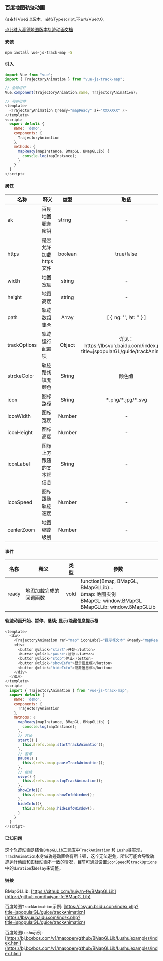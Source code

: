 ### 百度地图轨迹动画
仅支持Vue2.0版本，支持Typescript,不支持Vue3.0，

<a href="Gaode.md">点此进入高德地图版本轨迹动画文档</a>


#### 安装
```bash
npm install vue-js-track-map -S
```

#### 引入

```js
import Vue from "vue";
import { TrajectoryAnimation } from "vue-js-track-map";

// 全局组件
Vue.component(TrajectoryAnimation.name, TrajectoryAnimation);

// 局部组件
<template>
  <TrajectoryAnimation @ready="mapReady" ak="XXXXXXX" />
</template>
<script>
  export default {
    name: 'demo',
    components: {
      TrajectoryAnimation
    },
    methods: {
      mapReady(mapInstance, BMapGL, BMapGLLib) {
        console.log(mapInstance);
      }
    }
  }
</script>

```
#### 属性
<table>
  <theader>
    <tr>
      <th>名称</th>
      <th>释义</th>
      <th>类型</th>
      <th>取值</th>
      <th>默认值</th>
    </tr>
  </theader>
  <tbody>
    <tr>
      <td>ak</td>
      <td>百度地图服务密钥</td>
      <td>string</td>
      <td align="center">-</td>
      <td align="center">-</td>
    </tr>
    <tr>
      <td>https</td>
      <td>是否允许加载https文件</td>
      <td>boolean</td>
      <td align="center">true/false</td>
      <td align="center">true</td>
    </tr>
    <tr>
      <td>width</td>
      <td>地图宽度</td>
      <td align="center">string</td>
      <td align="center">-</td>
      <td align="center">800px</td>
    </tr>
    <tr>
      <td>height</td>
      <td>地图高度</td>
      <td align="center">string</td>
      <td align="center">-</td>
      <td align="center">400px</td>
    </tr>
    <tr>
      <td>path</td>
      <td>轨迹数组集合</td>
      <td align="center">Array</td>
      <td align="center">[ { lng: '', lat: '' } ]</td>
      <td align="center">[]</td>
    </tr>
    <tr>
      <td>trackOptions</td>
      <td>轨迹运行配置项</td>
      <td align="center">Object</td>
      <td align="center">
      详见：https://lbsyun.baidu.com/index.php?title=jspopularGL/guide/trackAnimation
      </td>
      <td align="center">[]</td>
    </tr>
    <tr>
      <td>strokeColor</td>
      <td>轨迹路线填充颜色</td>
      <td align="center">String</td>
      <td align="center">颜色值</td>
      <td align="center">#409eff</td>
    </tr>
    <tr>
      <td>icon</td>
      <td>图标路径</td>
      <td align="center">String</td>
      <td align="center">*.png/*.jpg/*.svg</td>
      <td align="center">-</td>
    </tr>
    <tr>
      <td>iconWidth</td>
      <td>图标宽度</td>
      <td align="center">Number</td>
      <td align="center">-</td>
      <td align="center">26</td>
    </tr>
    <tr>
      <td>iconHeight</td>
      <td>图标高度</td>
      <td align="center">Number</td>
      <td align="center">-</td>
      <td align="center">13</td>
    </tr>
    <tr>
      <td>iconLabel</td>
      <td>图标上方跟随的文本框信息</td>
      <td align="center">String</td>
      <td align="center">-</td>
      <td align="center">-</td>
    </tr>
    <tr>
      <td>iconSpeed</td>
      <td>图标跟随轨迹速度</td>
      <td align="center">Number</td>
      <td align="center">-</td>
      <td align="center">300</td>
    </tr>
    <tr>
      <td>centerZoom</td>
      <td>地图缩放级别</td>
      <td align="center">Number</td>
      <td align="center">-</td>
      <td align="center">17</td>
    </tr>
  </tbody>
</table>

#### 事件
<table>
  <theader>
    <tr>
      <th>名称</th>
      <th>释义</th>
      <th>类型</th>
      <th>参数</th>
    </tr>
  </theader>
  <tbody>
    <tr>
      <td>ready</td>
      <td>地图加载完成的回调函数</td>
      <td>void</td>
      <td align="left">
        function(Bmap, BMapGL, BMapGLLib)...
        <br />
        Bmap: 地图实例
        <br />
        BMapGL: window.BMapGL
        <br />
        BMapGLLib: window.BMapGLLib
      </td>
    </tr>
  </tbody>
</table>

#### 轨迹动画开始、暂停、继续; 显示/隐藏信息提示框
```js
<template>
  <div>
    <TrajectoryAnimation ref="map" iconLabel="提示框文本" @ready="mapReady" ak="XXXXXXX" />
    <div>
      <button @click="start">开始</button>
      <button @click="pause">暂停</button>
      <button @click="stop">停止</button>
      <button @click="showInfo">显示信息框</button>
      <button @click="hideInfo">隐藏信息框</button>
    </div>
  </div>
</template>
<script>
  import { TrajectoryAnimation } from "vue-js-track-map";
  export default {
    name: 'demo',
    components: {
      TrajectoryAnimation
    },
    methods: {
      mapReady(mapInstance, BMapGL, BMapGLLib) {
        console.log(mapInstance);
      },
      // 开始
      start() {
        this.$refs.bmap.startTrackAnimation();
      },
      // 暂停
      pause() {
        this.$refs.bmap.pauseTrackAnimation();
      },
      // 继续
      stop() {
        this.$refs.bmap.stopTrackAnimation();
      },
      showInfo(){
        this.$refs.bmap.showInfoWindow();
      },
      hideInfo(){
        this.$refs.bmap.hideInfoWindow();
      }
    }
  }
</script>
```

#### 已知问题
这个轨迹动画是结合`BMapGLLib`工具库中`TrackAnimation` 和 `Lushu`类实现，`TrackAnimation`本身做轨迹动画会有所卡顿，这个无法避免，所以可能会导致轨迹运行动画和图标动画不一致的情况，目前可通过设置`iconSpeed`和`trackOptions`中的`duration`和`delay`来调整。

#### 链接
BMapGLLib: [https://github.com/huiyan-fe/BMapGLLib](https://github.com/huiyan-fe/BMapGLLib)

百度地图`TrackAnimation`示例: [https://lbsyun.baidu.com/index.php?title=jspopularGL/guide/trackAnimation](https://lbsyun.baidu.com/index.php?title=jspopularGL/guide/trackAnimation)

百度地图`Lushu`示例: [https://bj.bcebos.com/v1/mapopen/github/BMapGLLib/Lushu/examples/index.html](https://bj.bcebos.com/v1/mapopen/github/BMapGLLib/Lushu/examples/index.html)
